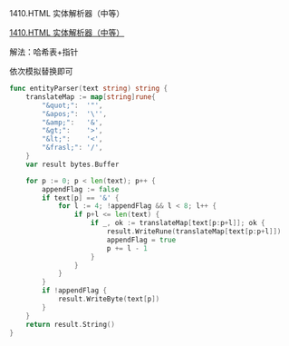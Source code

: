 1410.HTML 实体解析器（中等）

[1410.HTML 实体解析器（中等）](https://leetcode.cn/problems/html-entity-parser/)



解法：哈希表+指针



依次模拟替换即可



```go
func entityParser(text string) string {
	translateMap := map[string]rune{
		"&quot;":  '"',
		"&apos;":  '\'',
		"&amp;":   '&',
		"&gt;":    '>',
		"&lt;":    '<',
		"&frasl;": '/',
	}
	var result bytes.Buffer

	for p := 0; p < len(text); p++ {
		appendFlag := false
		if text[p] == '&' {
			for l := 4; !appendFlag && l < 8; l++ {
				if p+l <= len(text) {
					if _, ok := translateMap[text[p:p+l]]; ok {
						result.WriteRune(translateMap[text[p:p+l]])
						appendFlag = true
						p += l - 1
					}
				}
			}
		}
		if !appendFlag {
			result.WriteByte(text[p])
		}
	}
	return result.String()
}

```
